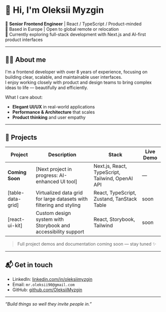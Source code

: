 # 👋 Hi, I'm Oleksii Myzgin

🎯 **Senior Frontend Engineer** | React / TypeScript / Product-minded  
📍 Based in Europe | Open to global remote or relocation  
🧠 Currently exploring full-stack development with Next.js and AI-first product interfaces

---

## 👨‍💻 About me

I'm a frontend developer with over 8 years of experience, focusing on building clear, scalable, and maintainable user interfaces.  
I enjoy working closely with product and design teams to bring complex ideas to life — beautifully and efficiently.

What I care about:
- **Elegant UI/UX** in real-world applications
- **Performance & Architecture** that scales
- **Product thinking** and user empathy

---

## 🚀 Projects

| Project | Description | Stack | Live Demo |
|--------|-------------|-------|-----------|
| **Coming Soon** | [Next project in progress: AI-enhanced UI tool] | Next.js, React, TypeScript, Tailwind, OpenAI API | — |
| [table-data-grid] | Virtualized data grid for large datasets with filtering and styling | React, TypeScript, Zustand, TanStack Table | soon |
| [react-ui-kit] | Custom design system with Storybook and accessibility support | React, Storybook, Tailwind | soon |

> Full project demos and documentation coming soon — stay tuned ✨

---

## 📬 Get in touch

- LinkedIn: [linkedin.com/in/oleksiimyzgin](https://linkedin.com/in/oleksiimyzgin)
- Email: `mr.oleksii90@gmail.com`
- GitHub: [github.com/OleksiiMyzgin](https://github.com/OleksiiMyzgin)

---

_“Build things so well they invite people in.”_
